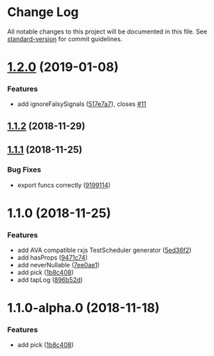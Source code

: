 # Change Log

All notable changes to this project will be documented in this file. See [standard-version](https://github.com/conventional-changelog/standard-version) for commit guidelines.

<a name="1.2.0"></a>
# [1.2.0](https://github.com/jsonberry/rxjs-toolkit/compare/v1.1.2...v1.2.0) (2019-01-08)


### Features

* add ignoreFalsySignals ([517e7a7](https://github.com/jsonberry/rxjs-toolkit/commit/517e7a7)), closes [#11](https://github.com/jsonberry/rxjs-toolkit/issues/11)



<a name="1.1.2"></a>
## [1.1.2](https://github.com/jsonberry/rxjs-toolkit/compare/v1.1.1...v1.1.2) (2018-11-29)



<a name="1.1.1"></a>
## [1.1.1](https://github.com/jsonberry/rxjs-toolkit/compare/v1.1.0...v1.1.1) (2018-11-25)


### Bug Fixes

* export funcs correctly ([9199114](https://github.com/jsonberry/rxjs-toolkit/commit/9199114))



<a name="1.1.0"></a>
# 1.1.0 (2018-11-25)


### Features

* add AVA compatible rxjs TestScheduler generator ([5ed36f2](https://github.com/jsonberry/rxjs-toolkit/commit/5ed36f2))
* add hasProps ([9471c74](https://github.com/jsonberry/rxjs-toolkit/commit/9471c74))
* add neverNullable ([7ee0ae1](https://github.com/jsonberry/rxjs-toolkit/commit/7ee0ae1))
* add pick ([1b8c408](https://github.com/jsonberry/rxjs-toolkit/commit/1b8c408))
* add tapLog ([896b52d](https://github.com/jsonberry/rxjs-toolkit/commit/896b52d))



<a name="1.1.0-alpha.0"></a>
# 1.1.0-alpha.0 (2018-11-18)


### Features

* add pick ([1b8c408](https://github.com/jsonberry/rxjs-toolkit/commit/1b8c408))

